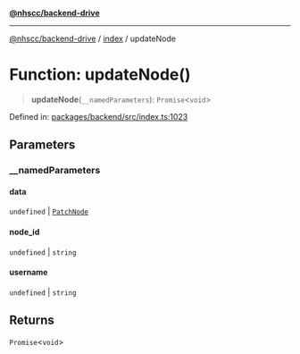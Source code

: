 [**@nhscc/backend-drive**](../../README.md)

***

[@nhscc/backend-drive](../../README.md) / [index](../README.md) / updateNode

# Function: updateNode()

> **updateNode**(`__namedParameters`): `Promise`\<`void`\>

Defined in: [packages/backend/src/index.ts:1023](https://github.com/nhscc/drive.api.hscc.bdpa.org/blob/cc6ab5a21520f62a19ce4eb5924de51caa830ea7/packages/backend/src/index.ts#L1023)

## Parameters

### \_\_namedParameters

#### data

`undefined` \| [`PatchNode`](../../db/type-aliases/PatchNode.md)

#### node_id

`undefined` \| `string`

#### username

`undefined` \| `string`

## Returns

`Promise`\<`void`\>
